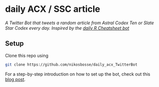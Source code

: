 # daily ACX / SSC article
*A Twitter Bot that tweets a random article from Astral Codex Ten or Slate Star Codex every day. Inspired by the [daily R Cheatsheet bot](https://github.com/seabbs/TweetRstudioCheatsheets)*

## Setup
Clone this repo using

```bash
git clone https://github.com/nikosbosse/daily_acx_TwitterBot
```

For a step-by-step introduction on how to set up the bot, check out this [blog post](https://followtheargument.org/how-to-create-a-twitter-bot-that-posts-a-random-daily-article).


